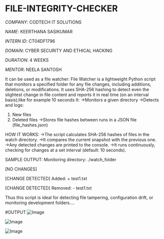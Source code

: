 # FILE-INTEGRITY-CHECKER

*COMPANY*: CODTECH IT SOLUTIONS

*NAME*: KEERTHANA SASIKUMAR

*INTERN ID*: CT04DF1796

*DOMAIN*: CYBER SECURITY AND ETHICAL HACKING

*DURATION*: 4 WEEKS

*MENTOR*: NEELA SANTOSH

It can be used as a file watcher:
File Watcher is a lightweight Python script that monitors a specified folder for any file changes, including additions, deletions, or modifications. It uses SHA-256 hashing to detect even the slightest change in file content and reports it in real time (on an interval basis);like for example 10 seconds
It:
->Monitors a given directory 
->Detects and logs:
1) New files
2) Deleted files
->Stores file hashes between runs in a JSON file (file_hashes.json)

HOW IT WORKS:
->The script calculates SHA-256 hashes of files in the watch directory.
->It compares the current snapshot with the previous one.
->Any detected changes are printed to the console.
->It runs continuously, checking for changes at a set interval (default: 10 seconds).

SAMPLE OUTPUT:
Monitoring directory: ./watch_folder

[NO CHANGES]

[CHANGE DETECTED]
  Added:
    + test1.txt

[CHANGE DETECTED]
  Removed:
    - test1.txt

Thus this script is ideal for detecting file tampering, configuration drift, or monitoring development folders....

#OUTPUT
![Image](https://github.com/user-attachments/assets/bfb644a8-131b-4469-91b1-ad8bb7997ca8)

![Image](https://github.com/user-attachments/assets/10c2e87d-349b-4da9-853a-36f40c865dd1)

![Image](https://github.com/user-attachments/assets/e4d6e44b-eca5-4ff4-aaad-5dbf2cb312a4)









